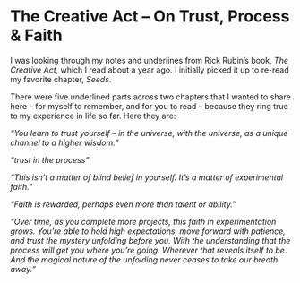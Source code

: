 # The Creative Act – On Trust, Process & Faith

I was looking through my notes and underlines from Rick Rubin’s book, _The Creative Act,_ which I read about a year ago. I initially picked it up to re-read my favorite chapter, _Seeds_.

There were five underlined parts across two chapters that I wanted to share here – for myself to remember, and for you to read – because they ring true to my experience in life so far. Here they are:

_“You learn to trust yourself – in the universe, with the universe, as a unique channel to a higher wisdom.”_

 _“trust in the process”_

 _“This isn’t a matter of blind belief in yourself. It’s a matter of experimental faith.”_

 _“Faith is rewarded, perhaps even more than talent or ability.”_

 _“Over time, as you complete more projects, this faith in experimentation grows. You’re able to hold high expectations, move forward with patience, and trust the mystery unfolding before you. With the understanding that the process will get you where you’re going. Wherever that reveals itself to be. And the magical nature of the unfolding never ceases to take our breath away.”_

